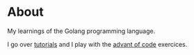 # About

My learnings of the Golang programming language.

I go over [tutorials](./tuto) and I play with the [advant of code](./advantofcode) exercices.
